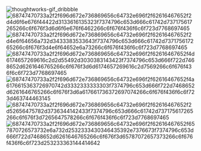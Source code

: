 ![thoughtworks-gif_dribbble](https://user-images.githubusercontent.com/92689817/232241781-eed0bcfb-a229-428f-b449-375a8d49ffe3.gif)<br/>
![68747470733a2f2f696d672e736869656c64732e696f2f62616467652f2d4d6f6e676f44422d3133616135323f7374796c653d666c61742d737175617265266c6f676f3d6d6f6e676f6462266c6f676f436f6c6f723d7768697465](https://user-images.githubusercontent.com/92689817/232241904-5a47957e-987d-4b3b-a396-fb02b2604739.svg)
![68747470733a2f2f696d672e736869656c64732e696f2f62616467652f2d4e6f64656a732d3433383533643f7374796c653d666c61742d737175617265266c6f676f3d4e6f64652e6a73266c6f676f436f6c6f723d7768697465](https://user-images.githubusercontent.com/92689817/232241905-b4da2267-f6df-40fb-a27e-e4f9e3bc4c7e.svg)
![68747470733a2f2f696d672e736869656c64732e696f2f62616467652f4d6174657269616c2d2d55492d3030383143423f7374796c653d666f722d7468652d6261646765266c6f676f3d6d6174657269616c2d7569266c6f676f436f6c6f723d7768697465](https://user-images.githubusercontent.com/92689817/232241906-bcd62d87-9041-4ba5-9044-630053a3bcae.svg)
![68747470733a2f2f696d672e736869656c64732e696f2f62616467652f4a6176615363726970742d3332333333303f7374796c653d666f722d7468652d6261646765266c6f676f3d6a617661736372697074266c6f676f436f6c6f723d463744463145](https://user-images.githubusercontent.com/92689817/232241907-c588ee4a-5d4f-4910-8950-1f35b2adace9.svg)
![68747470733a2f2f696d672e736869656c64732e696f2f62616467652f2d52656475782d3736344142433f7374796c653d666c61742d737175617265266c6f676f3d7265647578266c6f676f436f6c6f723d7768697465](https://user-images.githubusercontent.com/92689817/232241908-f9f9a942-fffb-4d98-8e67-072d1ccb9687.svg)
![68747470733a2f2f696d672e736869656c64732e696f2f62616467652f657870726573732e6a732d2532333430346435392e7376673f7374796c653d666f722d7468652d6261646765266c6f676f3d65787072657373266c6f676f436f6c6f723d253233363144414642](https://user-images.githubusercontent.com/92689817/232241909-f1e1c230-223a-45bb-a97c-c441be282eb3.svg)
